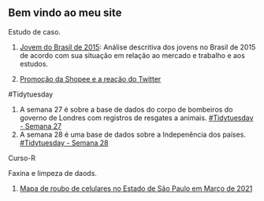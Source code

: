 ## Bem vindo ao meu site

Estudo de caso.

 1. [Jovem do Brasil de 2015](https://nabilmurtadha.github.io/Trabalhos/jovem-brasileiro): Análise descritiva dos jovens no Brasil de 2015 de acordo com sua situação em relação ao mercado e trabalho e aos estudos.

2. [Promoção da Shopee e a reação do Twitter](https://nabilmurtadha.github.io/TidyTuesday/promoção-shopee.html)

#Tidytuesday

 1.  A semana 27 é sobre a base de dados do corpo de bombeiros do governo de Londres com registros de resgates a animais. [#Tidytuesday - Semana 27](https://nabilmurtadha.github.io/TidyTuesday/week_27.html)
 2.  A semana 28 é uma base de dados sobre a Indepenência dos países. [#Tidytuesday - Semana 28](https://nabilmurtadha.github.io/TidyTuesday/week_28.html)

Curso-R

Faxina e limpeza de daods.

1. [Mapa de roubo de celulares no Estado de São Paulo em Março de 2021](https://nabilmurtadha.github.io/myrepo/faxina_de_dados.nb.html)
